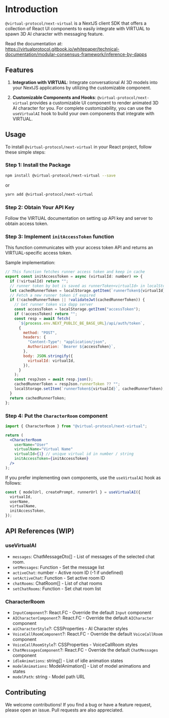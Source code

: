 # Introduction

`@virtual-protocol/next-virtual` is a NextJS client SDK that offers a collection of React UI components to easily integrate with VIRTUAL to spawn 3D AI character with messaging feature.

Read the documentation at: https://virtualprotocol.gitbook.io/whitepaper/technical-documentation/modular-consensus-framework/inference-by-dapps

## Features

1. **Integration with VIRTUAL**: Integrate conversational AI 3D models into your NextJS applications by utilizing the customizable component.

2. **Customizable Components and Hooks**: `@virtual-protocol/next-virtual` provides a customizable UI component to render animated 3D AI character for you. For complete customizability, you can use the `useVirtualAI` hook to build your own components that integrate with VIRTUAL.

## Usage

To install `@virtual-protocol/next-virtual` in your React project, follow these simple steps:

### Step 1: Install the Package

```bash
npm install @virtual-protocol/next-virtual --save
```

or

```bash
yarn add @virtual-protocol/next-virtual
```

### Step 2: Obtain Your API Key

Follow the VIRTUAL documentation on setting up API key and server to obtain access token.

### Step 3: Implement `initAccessToken` function

This function communicates with your access token API and returns an VIRTUAL-specific access token.

Sample implementation:

```javascript
// This function fetches runner access token and keep in cache
export const initAccessToken = async (virtualId: number) => {
  if (!virtualId) return "";
  // runner token by bot is saved as runnerToken<virtualId> in localStorage
  let cachedRunnerToken = localStorage.getItem(`runnerToken${virtualId}`) ?? "";
  // Fetch a new runner token if expired
  if (!cachedRunnerToken || !validateJwt(cachedRunnerToken)) {
    // Get runner token via dapp server
    const accessToken = localStorage.getItem("accessToken");
    if (!accessToken) return "";
    const resp = await fetch(
      `${process.env.NEXT_PUBLIC_BE_BASE_URL}/api/auth/token`,
      {
        method: "POST",
        headers: {
          "Content-Type": "application/json",
          Authorization: `Bearer ${accessToken}`,
        },
        body: JSON.stringify({
          virtualId: virtualId,
        }),
      }
    );
    const respJson = await resp.json();
    cachedRunnerToken = respJson.runnerToken ?? "";
    localStorage.setItem(`runnerToken${virtualId}`, cachedRunnerToken);
  }
  return cachedRunnerToken;
};
```

### Step 4: Put the `CharacterRoom` component

```jsx
import { CharacterRoom } from "@virtual-protocol/next-virtual";

return (
  <CharacterRoom
    userName="User"
    virtualName="Virtual Name"
    virtualId={1} // unique virtual id in number / string
    initAccessToken={initAccessToken}
  />
);
```

If you prefer implementing own components, use the `useVirtualAI` hook as follows:

```javascript
const { modelUrl, createPrompt, runnerUrl } = useVirtualAI({
  virtualId,
  userName,
  virtualName,
  initAccessToken,
});
```

## API References (WIP)

### useVirtualAI

- `messages`: ChatMessageDto[] - List of messages of the selected chat room.
- `setMessages`: Function - Set the message list
- `activeChat`: number - Active room ID (-1 if undefined)
- `setActiveChat`: Function - Set active room ID
- `chatRooms`: ChatRoom[] - List of chat rooms
- `setChatRooms`: Function - Set chat room list

### CharacterRoom

- `InputComponent`?: React.FC<InputProps> - Override the default `Input` component
- `AICharacterComponent`?: React.FC<AICharacterProps> - Override the default `AICharacter` component
- `aiCharacterStyle`?: CSSProperties - AI Character styles
- `VoiceCallRoomComponent`?: React.FC<VoiceCallRoomProps> - Override the default `VoiceCallRoom` component
- `VoiceCallRoomStyle`?: CSSProperties - VoiceCallRoom styles
- `ChatMessagesComponent`?: React.FC<ChatMessagesProps> - Override the default `ChatMessages` component
- `idleAnimations`: string[] - List of idle animation states
- `modelAnimations`: ModelAnimation[] - List of model animations and states
- `modelPath`: string - Model path URL

## Contributing

We welcome contributions! If you find a bug or have a feature request, please open an issue. Pull requests are also appreciated.

